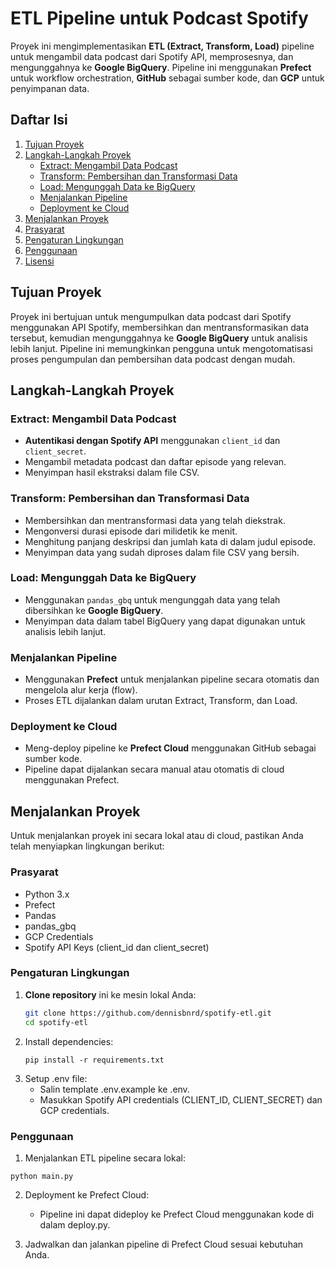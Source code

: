 # ETL Pipeline untuk Podcast Spotify

Proyek ini mengimplementasikan **ETL (Extract, Transform, Load)** pipeline untuk mengambil data podcast dari Spotify API, memprosesnya, dan mengunggahnya ke **Google BigQuery**. Pipeline ini menggunakan **Prefect** untuk workflow orchestration, **GitHub** sebagai sumber kode, dan **GCP** untuk penyimpanan data.

## Daftar Isi

1. [Tujuan Proyek](#tujuan-proyek)
2. [Langkah-Langkah Proyek](#langkah-langkah-proyek)
   - [Extract: Mengambil Data Podcast](#extract-mengambil-data-podcast)
   - [Transform: Pembersihan dan Transformasi Data](#transform-pembersihan-dan-transformasi-data)
   - [Load: Mengunggah Data ke BigQuery](#load-mengunggah-data-ke-bigquery)
   - [Menjalankan Pipeline](#menjalankan-pipeline)
   - [Deployment ke Cloud](#deployment-ke-cloud)
3. [Menjalankan Proyek](#menjalankan-proyek)
4. [Prasyarat](#prasyarat)
5. [Pengaturan Lingkungan](#pengaturan-lingkungan)
6. [Penggunaan](#penggunaan)
7. [Lisensi](#lisensi)

## Tujuan Proyek

Proyek ini bertujuan untuk mengumpulkan data podcast dari Spotify menggunakan API Spotify, membersihkan dan mentransformasikan data tersebut, kemudian mengunggahnya ke **Google BigQuery** untuk analisis lebih lanjut. Pipeline ini memungkinkan pengguna untuk mengotomatisasi proses pengumpulan dan pembersihan data podcast dengan mudah.

## Langkah-Langkah Proyek

### Extract: Mengambil Data Podcast
- **Autentikasi dengan Spotify API** menggunakan `client_id` dan `client_secret`.
- Mengambil metadata podcast dan daftar episode yang relevan.
- Menyimpan hasil ekstraksi dalam file CSV.

### Transform: Pembersihan dan Transformasi Data
- Membersihkan dan mentransformasi data yang telah diekstrak.
- Mengonversi durasi episode dari milidetik ke menit.
- Menghitung panjang deskripsi dan jumlah kata di dalam judul episode.
- Menyimpan data yang sudah diproses dalam file CSV yang bersih.

### Load: Mengunggah Data ke BigQuery
- Menggunakan `pandas_gbq` untuk mengunggah data yang telah dibersihkan ke **Google BigQuery**.
- Menyimpan data dalam tabel BigQuery yang dapat digunakan untuk analisis lebih lanjut.

### Menjalankan Pipeline
- Menggunakan **Prefect** untuk menjalankan pipeline secara otomatis dan mengelola alur kerja (flow).
- Proses ETL dijalankan dalam urutan Extract, Transform, dan Load.

### Deployment ke Cloud
- Meng-deploy pipeline ke **Prefect Cloud** menggunakan GitHub sebagai sumber kode.
- Pipeline dapat dijalankan secara manual atau otomatis di cloud menggunakan Prefect.

## Menjalankan Proyek

Untuk menjalankan proyek ini secara lokal atau di cloud, pastikan Anda telah menyiapkan lingkungan berikut:

### Prasyarat
- Python 3.x
- Prefect
- Pandas
- pandas_gbq
- GCP Credentials
- Spotify API Keys (client_id dan client_secret)

### Pengaturan Lingkungan

1. **Clone repository** ini ke mesin lokal Anda:
   ```bash
   git clone https://github.com/dennisbnrd/spotify-etl.git
   cd spotify-etl
   ```
2. Install dependencies:
   ```
   pip install -r requirements.txt
3. Setup .env file:
   - Salin template .env.example ke .env.
   - Masukkan Spotify API credentials (CLIENT_ID, CLIENT_SECRET) dan GCP credentials.

### Penggunaan
1. Menjalankan ETL pipeline secara lokal:
  ```
  python main.py
  ```
2. Deployment ke Prefect Cloud:
   - Pipeline ini dapat dideploy ke Prefect Cloud menggunakan kode di dalam deploy.py.

3. Jadwalkan dan jalankan pipeline di Prefect Cloud sesuai kebutuhan Anda.
